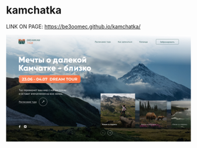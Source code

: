 # kamchatka

LINK ON PAGE:
https://be3oomec.github.io/kamchatka/

![Главная страница сайта](screen.jpg "Главная страница сайта")
